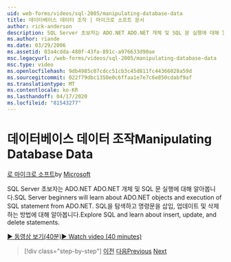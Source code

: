```yaml
---
uid: web-forms/videos/sql-2005/manipulating-database-data
title: 데이터베이스 데이터 조작 | 마이크로 소프트 문서
author: rick-anderson
description: SQL Server 초보자는 ADO.NET ADO.NET 개체 및 SQL 문 실행에 대해 알아봅니다. SQL을 탐색하고 sta를 삽입, 업데이트 및 삭제하는 방법에 대해 알아봅니다.
ms.author: riande
ms.date: 03/29/2006
ms.assetid: 03a4cdda-480f-43fa-891c-a976633d90ae
msc.legacyurl: /web-forms/videos/sql-2005/manipulating-database-data
msc.type: video
ms.openlocfilehash: 9db4985c07cdcc51cb3c45d811fc44366028a59d
ms.sourcegitcommit: 022f79dbc1350e0c6ffaa1e7e7c6e850cdabf9af
ms.translationtype: MT
ms.contentlocale: ko-KR
ms.lasthandoff: 04/17/2020
ms.locfileid: "81543277"
---
```

# <a name="manipulating-database-data"></a><span data-ttu-id="7cf3c-104">데이터베이스 데이터 조작</span><span class="sxs-lookup"><span data-stu-id="7cf3c-104">Manipulating Database Data</span></span>

<span data-ttu-id="7cf3c-105">[로 마이크로 소프트](https://github.com/microsoft)</span><span class="sxs-lookup"><span data-stu-id="7cf3c-105">by [Microsoft](https://github.com/microsoft)</span></span>

<span data-ttu-id="7cf3c-106">SQL Server 초보자는 ADO.NET ADO.NET 개체 및 SQL 문 실행에 대해 알아봅니다.</span><span class="sxs-lookup"><span data-stu-id="7cf3c-106">SQL Server beginners will learn about ADO.NET objects and execution of SQL statement from ADO.NET.</span></span> <span data-ttu-id="7cf3c-107">SQL을 탐색하고 명령문을 삽입, 업데이트 및 삭제하는 방법에 대해 알아봅니다.</span><span class="sxs-lookup"><span data-stu-id="7cf3c-107">Explore SQL and learn about insert, update, and delete statements.</span></span>

[<span data-ttu-id="7cf3c-108">&#9654; 동영상 보기(40분)</span><span class="sxs-lookup"><span data-stu-id="7cf3c-108">&#9654; Watch video (40 minutes)</span></span>](https://channel9.msdn.com/Blogs/ASP-NET-Site-Videos/manipulating-database-data)

> [!div class="step-by-step"]
> <span data-ttu-id="7cf3c-109">[이전](designing-relational-database-tables.md)
> [다음](more-structured-query-language.md)</span><span class="sxs-lookup"><span data-stu-id="7cf3c-109">[Previous](designing-relational-database-tables.md)
[Next](more-structured-query-language.md)</span></span>

